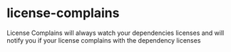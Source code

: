 # license-complains
 License Complains will always watch your dependencies licenses and will notify you if your license complains with the dependency licenses
